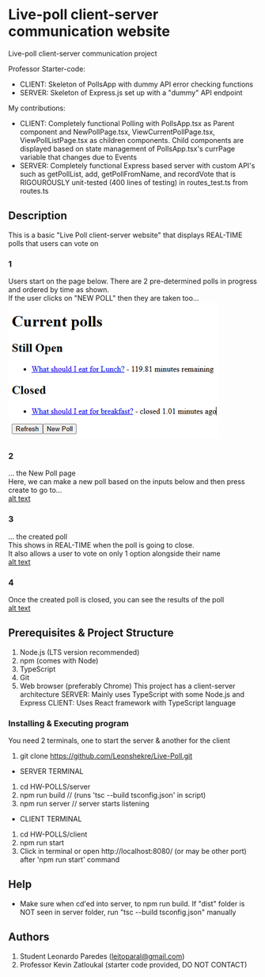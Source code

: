 # Live-poll client-server communication website
Live-poll client-server communication project

Professor Starter-code: 
- CLIENT: Skeleton of PollsApp with dummy API error checking functions
- SERVER: Skeleton of Express.js set up with a "dummy" API endpoint

My contributions: 
- CLIENT: Completely functional Polling with PollsApp.tsx as Parent component and NewPollPage.tsx, ViewCurrentPollPage.tsx, ViewPollListPage.tsx as children components. Child components are displayed based on state management of PollsApp.tsx's currPage variable that changes due to Events
- SERVER: Completely functional Express based server with custom API's such as getPollList, add, getPollFromName, and recordVote that is RIGOUROUSLY unit-tested (400 lines of testing) in routes_test.ts from routes.ts

## Description
This is a basic "Live Poll client-server website" that displays REAL-TIME polls that users can vote on<br/>

### 1
Users start on the page below. There are 2 pre-determined polls in progress and ordered
by time as shown.<br/>
If the user clicks on "NEW POLL" then they are taken too...<br/>
![alt text][PollListPageImg]<br/>

### 2
... the New Poll page<br/>
Here, we can make a new poll based on the inputs below and then press create to go to...<br/>
[alt text][NewpollImg1]<br/>

### 3
... the created poll<br/>
This shows in REAL-TIME when the poll is going to close.<br/>
It also allows a user to vote on only 1 option alongside their name<br/>
[alt text][NewPollImg2]<br/>

### 4
Once the created poll is closed, you can see the results of the poll<br/>
[alt text][ClosedPollImg]<br/>




[ClosedPollImg]: https://github.com/Leonshekre/Live-Poll/blob/main/client/src/LivePoll_ExampleImages/ClosedPoll.png "Closed Poll Img"
[NewPollImg1]: https://github.com/Leonshekre/Live-Poll/blob/main/client/src/LivePoll_ExampleImages/NewPoll_AboutToCreatePoll.png "New Poll Img 1"
[NewPollImg2]: https://github.com/Leonshekre/Live-Poll/blob/main/client/src/LivePoll_ExampleImages/NewPoll_CreatedPoll.png "New Poll Img 2"
[PollListPageImg]: https://github.com/Leonshekre/Live-Poll/blob/main/client/src/LivePoll_ExampleImages/PollListPage_Examples.png "Poll List Page Img"

## Prerequisites & Project Structure
1. Node.js (LTS version recommended)
2. npm (comes with Node)
3. TypeScript
4. Git
5. Web browser (preferably Chrome)
This project has a client-server architecture
SERVER: Mainly uses TypeScript with some Node.js and Express
CLIENT: Uses React framework with TypeScript language

### Installing & Executing program
You need 2 terminals, one to start the server & another for the client
1. git clone https://github.com/Leonshekre/Live-Poll.git
- SERVER TERMINAL
1. cd HW-POLLS/server
2. npm run build  // (runs 'tsc --build tsconfig.json' in script)
3. npm run server  // server starts listening
- CLIENT TERMINAL
1. cd HW-POLLS/client
2. npm run start
3. Click in terminal or open http://localhost:8080/ (or may be other port) after 'npm run start' command

## Help
- Make sure when cd'ed into server, to npm run build. If "dist" folder is NOT seen in server folder, run "tsc --build tsconfig.json" manually

## Authors
1. Student Leonardo Paredes (leitoparal@gmail.com)
2. Professor Kevin Zatloukal (starter code provided, DO NOT CONTACT)

